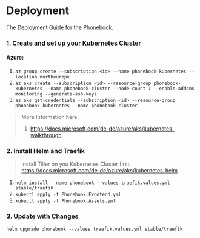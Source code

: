 # Deployment

The Deployment Guide for the Phonebook.

### 1. Create and set up your Kubernetes Cluster

#### Azure:

1. `az group create --subscription <id> --name phonebook-kubernetes --location northeurope`
2. `az aks create --subscription <id> --resource-group phonebook-kubernetes --name phonebook-cluster --node-count 1 --enable-addons monitoring --generate-ssh-keys`
3. `az aks get-credentials --subscription <id> --resource-group phonebook-kubernetes --name phonebook-cluster`

> More Information here:
>
> 1. https://docs.microsoft.com/de-de/azure/aks/kubernetes-walkthrough

### 2. Install Helm and Traefik

> Install Tiller on you Kubernetes Cluster first: https://docs.microsoft.com/de-de/azure/aks/kubernetes-helm

1. `helm install --name phonebook --values traefik.values.yml stable/traefik`
2. `kubectl apply -f Phonebook.Frontend.yml`
3. `kubectl apply -f Phonebook.Assets.yml`

### 3. Update with Changes

`helm upgrade phonebook --values traefik.values.yml stable/traefik`
